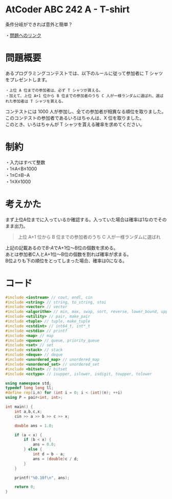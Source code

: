 # AtCoder ABC 242 A - T-shirt
条件分岐ができれば意外と簡単？

・[問題へのリンク](https://atcoder.jp/contests/abc242/tasks/abc242_a)

# 問題概要
あるプログラミングコンテストでは、以下のルールに従って参加者に T シャツをプレゼントします。

    ・上位 A 位までの参加者は、必ず T シャツが貰える。   
    ・加えて、上位 A+1 位から B 位までの参加者のうち C 人が一様ランダムに選ばれ、選ばれた参加者は T シャツを貰える。   
コンテストには 1000 人が参加し、全ての参加者が相異なる順位を取りました。   
このコンテストの参加者であるいろはちゃんは、X 位を取りました。   
このとき、いろはちゃんが T シャツを貰える確率を求めてください。

# 制約
・入力はすべて整数   
・1≤A<B≤1000   
・1≤C≤B−A   
・1≤X≤1000

# 考えかた
まず上位A位までに入っているか確認する。入っていた場合は確率は1なのでそのまま出力。   
>上位 A+1 位から B 位までの参加者のうち C 人が一様ランダムに選ばれ   

上記の記載あるので*B-A*でA+1位～B位の個数を求める。   
あとは参加者C人とA+1位～B位の個数を割れば確率が求まる。   
B位よりも下の順位をとってしまった場合、確率は0になる。   
# コード
```cpp
#include <iostream> // cout, endl, cin
#include <string> // string, to_string, stoi
#include <vector> // vector
#include <algorithm> // min, max, swap, sort, reverse, lower_bound, upper_bound
#include <utility> // pair, make_pair
#include <tuple> // tuple, make_tuple
#include <cstdint> // int64_t, int*_t
#include <cstdio> // printf
#include <map> // map
#include <queue> // queue, priority_queue
#include <set> // set
#include <stack> // stack
#include <deque> // deque
#include <unordered_map> // unordered_map
#include <unordered_set> // unordered_set
#include <bitset> // bitset
#include <cctype> // isupper, islower, isdigit, toupper, tolower

using namespace std;
typedef long long ll;
#define rep(i,n) for (int i = 0; i < (int)(n); ++i)
using P = pair<int, int>;

int main() {
    int a,b,c,x;
    cin >> a >> b >> c >> x;

    double ans = 1.0;

    if (a < x) {
        if (b < x) {
            ans = 0.0;
        } else {
            int d = b - a;
            ans = (double)c / d;
        }
    }

    printf("%0.10f\n", ans);

    return 0;
}
```
